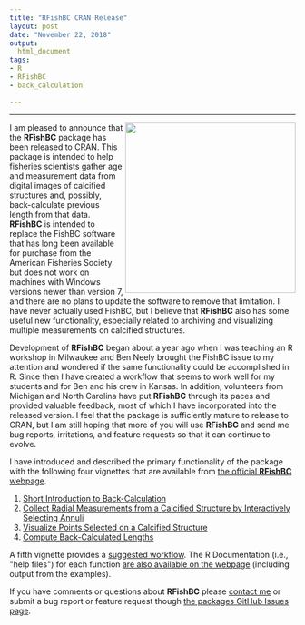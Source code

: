 ```yaml
---
title: "RFishBC CRAN Release"
layout: post
date: "November 22, 2018"
output:
  html_document
tags:
- R
- RFishBC
- back_calculation

---
```



----

<img src="http://derekogle.com/RFishBC/reference/figures/logo.png" align="right" height="300">

I am pleased to announce that the **RFishBC** package has been released to CRAN. This package is intended to help fisheries scientists gather age and measurement data from digital images of calcified structures and, possibly, back-calculate previous length from that data. **RFishBC** is intended to replace the FishBC software that has long been available for purchase from the American Fisheries Society but does not work on machines with Windows versions newer than version 7, and there are no plans to update the software to remove that limitation. I have never actually used FishBC, but I believe that **RFishBC** also has some useful new functionality, especially related to archiving and visualizing multiple measurements on calcified structures.

Development of **RFishBC** began about a year ago when I was teaching an R workshop in Milwaukee and Ben Neely brought the FishBC issue to my attention and wondered if the same functionality could be accomplished in R. Since then I have created a workflow that seems to work well for my students and for Ben and his crew in Kansas. In addition, volunteers from Michigan and North Carolina have put **RFishBC** through its paces and provided valuable feedback, most of which I have incorporated into the released version. I feel that the package is sufficiently mature to release to CRAN, but I am still hoping that more of you will use **RFishBC** and send me bug reports, irritations, and feature requests so that it can continue to evolve.

I have introduced and described the primary functionality of the package with the following four vignettes that are available from [the official **RFishBC** webpage](http://derekogle.com/RFishBC/).

1. [Short Introduction to Back-Calculation](http://derekogle.com/RFishBC/articles/BCIntro/BCIntro.html)
1. [Collect Radial Measurements from a Calcified Structure by Interactively Selecting Annuli](http://derekogle.com/RFishBC/articles/MeasureRadii/collectRadiiData.html)
1. [Visualize Points Selected on a Calcified Structure](http://derekogle.com/RFishBC/articles/MeasureRadii/seeRadiiData.html)
1. [Compute Back-Calculated Lengths](http://derekogle.com/RFishBC/articles/BCCalc/BCCalc.html)

A fifth vignette provides a [suggested workflow](http://derekogle.com/RFishBC/articles/Workflow/BCWorkflow.html). The R Documentation (i.e., "help files") for each function [are also available on the webpage](http://derekogle.com/RFishBC/reference/index.html) (including output from the examples).

If you have comments or questions about **RFishBC** please [contact me](mailto:derek@derekogle.com) or submit a bug report or feature request though [the packages GitHub Issues page](https://github.com/droglenc/RFishBC/issues).
